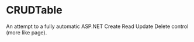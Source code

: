CRUDTable
=========

An attempt to a fully automatic ASP.NET Create Read Update Delete control (more like page).